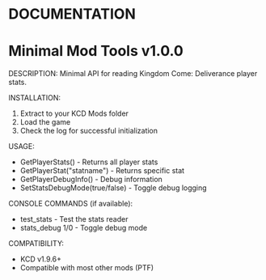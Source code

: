 # DOCUMENTATION

Minimal Mod Tools v1.0.0
===========================

DESCRIPTION:
Minimal API for reading Kingdom Come: Deliverance player stats.

INSTALLATION:
1. Extract to your KCD Mods folder
2. Load the game
3. Check the log for successful initialization

USAGE:
- GetPlayerStats() - Returns all player stats
- GetPlayerStat("statname") - Returns specific stat
- GetPlayerDebugInfo() - Debug information
- SetStatsDebugMode(true/false) - Toggle debug logging

CONSOLE COMMANDS (if available):
- test_stats - Test the stats reader
- stats_debug 1/0 - Toggle debug mode

COMPATIBILITY:
- KCD v1.9.6+
- Compatible with most other mods (PTF)